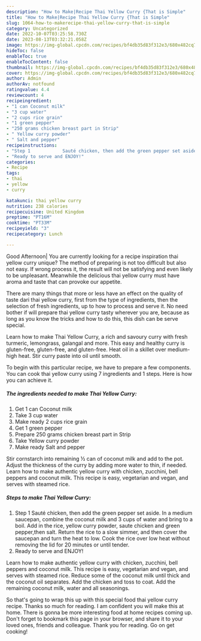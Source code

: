 ```yaml
---
description: "How to Make|Recipe Thai Yellow Curry {That is Simple"
title: "How to Make|Recipe Thai Yellow Curry {That is Simple"
slug: 1064-how-to-makerecipe-thai-yellow-curry-that-is-simple
category: Uncategorized
date: 2022-10-07T03:25:58.730Z
date: 2023-08-13T03:32:21.058Z
image: https://img-global.cpcdn.com/recipes/bf4db35d83f312e3/680x482cq70/thai-yellow-curry-recipe-main-photo.jpg
hideToc: false
enableToc: true
enableTocContent: false
thumbnail: https://img-global.cpcdn.com/recipes/bf4db35d83f312e3/680x482cq70/thai-yellow-curry-recipe-main-photo.jpg
cover: https://img-global.cpcdn.com/recipes/bf4db35d83f312e3/680x482cq70/thai-yellow-curry-recipe-main-photo.jpg
author: Admin
authorAv: notfound
ratingvalue: 4.4
reviewcount: 4
recipeingredient:
- "1 can Coconut milk"
- "3 cup water"
- "2 cups rice grain"
- "1 green pepper"
- "250 grams chicken breast part in Strip"
- " Yellow curry powder"
- " Salt and pepper"
recipeinstructions:
- "Step 1            Sauté chicken, then add the green pepper set aside.   In a medium saucepan, combine the coconut milk and 3 cups of water and bring to a boil. Add in the rice, yellow curry powder, saute chicken and green pepper,then salt. Return the rice to a slow simmer, and then cover the saucepan and turn the heat to low. Cook the rice over low heat without removing the lid for 20 minutes or until tender."
- "Ready to serve and ENJOY!"
categories:
- Recipe
tags:
- thai
- yellow
- curry

katakunci: thai yellow curry 
nutrition: 238 calories
recipecuisine: United Kingdom
preptime: "PT16M"
cooktime: "PT33M"
recipeyield: "3"
recipecategory: Lunch

---
```



Good Afternoon| You are currently looking for a recipe inspiration thai yellow curry unique? The method of preparing is not too difficult but also not easy. If wrong process it, the result will not be satisfying and even likely to be unpleasant. Meanwhile the delicious thai yellow curry must have aroma and taste that can provoke our appetite.






There are many things that more or less have an effect on the quality of taste dari thai yellow curry, first from the type of ingredients, then the selection of fresh ingredients, up to how to process and serve it. No need bother if will prepare thai yellow curry tasty wherever you are, because as long as you know the tricks and how to do this, this dish can be serve special.


Learn how to make Thai Yellow Curry, a rich and savoury curry with fresh turmeric, lemongrass, galangal and more. This easy and healthy curry is gluten-free, gluten-free, and gluten-free. Heat oil in a skillet over medium-high heat. Stir curry paste into oil until smooth.


To begin with this particular recipe, we have to prepare a few components. You can cook thai yellow curry using 7 ingredients and 1 steps. Here is how you can achieve it.

<!--inarticleads1-->

##### The ingredients needed to make Thai Yellow Curry:

1. Get 1 can Coconut milk
1. Take 3 cup water
1. Make ready 2 cups rice grain
1. Get 1 green pepper
1. Prepare 250 grams chicken breast part in Strip
1. Take  Yellow curry powder
1. Make ready  Salt and pepper


Stir cornstarch into remaining ½ can of coconut milk and add to the pot. Adjust the thickness of the curry by adding more water to thin, if needed. Learn how to make authentic yellow curry with chicken, zucchini, bell peppers and coconut milk. This recipe is easy, vegetarian and vegan, and serves with steamed rice. 

<!--inarticleads2-->

##### Steps to make Thai Yellow Curry:

1. Step 1            Sauté chicken, then add the green pepper set aside.   In a medium saucepan, combine the coconut milk and 3 cups of water and bring to a boil. Add in the rice, yellow curry powder, saute chicken and green pepper,then salt. Return the rice to a slow simmer, and then cover the saucepan and turn the heat to low. Cook the rice over low heat without removing the lid for 20 minutes or until tender.
1. Ready to serve and ENJOY!

Learn how to make authentic yellow curry with chicken, zucchini, bell peppers and coconut milk. This recipe is easy, vegetarian and vegan, and serves with steamed rice. Reduce some of the coconut milk until thick and the coconut oil separates. Add the chicken and toss to coat. Add the remaining coconut milk, water and all seasonings. 

So that's going to wrap this up with this special food thai yellow curry recipe. Thanks so much for reading. I am confident you will make this at home. There is gonna be more interesting food at home recipes coming up. Don't forget to bookmark this page in your browser, and share it to your loved ones, friends and colleague. Thank you for reading. Go on get cooking!

